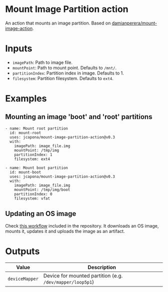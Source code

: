 # Mount Image Partition action

An action that mounts an image partition. Based on [damianperera/mount-image-action](https://github.com/damianperera/mount-image-action).

# Inputs

- `imagePath`: Path to image file.
- `mountPoint`: Path to mount point. Defaults to `/mnt/`.
- `partitionIndex`: Partition index in image. Defaults to 1.
- `filesystem`: Partition filesystem. Defaults to `ext4`.

# Examples

## Mounting an image 'boot' and 'root' partitions

```
- name: Mount root partition
  id: mount-root
  uses: jcapona/mount-image-partition-action@v0.3
  with:
    imagePath: image_file.img
    mountPoint: /tmp/img
    partitionIndex: 1
    filesystem: ext4

- name: Mount boot partition
  id: mount-boot
  uses: jcapona/mount-image-partition-action@v0.3
  with:
    imagePath: image_file.img
    mountPoint: /tmp/img/boot
    partitionIndex: 0
    filesystem: vfat

```

## Updating an OS image

Check [this workflow](https://github.com/jcapona/mount-image-partition-action/tree/main/.github/workflows/update-raspberry-pi-os.yml) included in the repository. It downloads an OS image, mounts it, updates it and uploads the image as an artifact.

# Outputs

| **Value**      | **Description**                                           |
| -------------- | --------------------------------------------------------- |
| `deviceMapper` | Device for mounted partition (e.g. `/dev/mapper/loop5p1`) |
